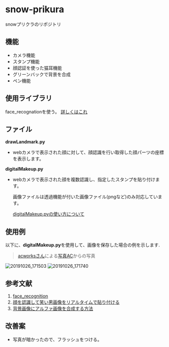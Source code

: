 # snow-prikura
snowプリクラのリポジトリ
## 機能  
* カメラ機能  
* スタンプ機能  
* 顔認証を使った猫耳機能  
* グリーンバックで背景を合成  
* ペン機能  
## 使用ライブラリ
face_recognationを使う。
[詳しくはこれ](https://qiita.com/nonbiri15/items/f95b5fb01ae38980c9ce)
## ファイル 
**drawLandmark.py**
- webカメラで表示された顔に対して、顔認識を行い取得した顔パーツの座標を表示します。
 
**digitalMakeup.py**
- webカメラで表示された顔を複数認識し、指定したスタンプを貼り付けます。
 
  画像ファイルは透過機能が付いた画像ファイル(pngなど)のみ対応しています。
   
  [digitalMakeup.pyの使い方について](/digitalMakeupDoc.md)

## 使用例
以下に、**digitalMakeup.py**を使用して、画像を保存した場合の例を示します.
 
>[acworksさん](https://www.photo-ac.com/profile/43626)による[写真AC](https://www.photo-ac.com/)からの写真
 
![20191026_171503](https://user-images.githubusercontent.com/24364250/67629854-7614e180-f8c0-11e9-96ea-b7122ffc3114.png)
![20191026_171740](https://user-images.githubusercontent.com/24364250/67629873-becc9a80-f8c0-11e9-89be-32fda7c85c52.png)
## 参考文献
1. [face_recognition](https://github.com/ageitgey/face_recognition)
2. [顔を認識して笑い男画像をリアルタイムで貼り付ける](http://rikoubou.hatenablog.com/entry/2019/05/15/172615)
3. [背景画像にアルファ画像を合成する方法](http://rikoubou.hatenablog.com/entry/2019/05/14/145503)  
## 改善案
* 写真が暗かったので、フラッシュをつける。
